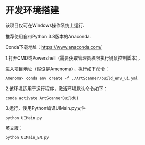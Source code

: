 # 开发环境搭建

该项目仅可在Windows操作系统上运行.

推荐使用自带Python 3.8版本的Anaconda.

Conda下载地址：https://www.anaconda.com/

1.打开CMD或Powershell（需要获取管理员权限执行键鼠控制脚本），

进入项目地址（假设是Amenoma），执行如下命令：

```
Amenoma> conda env create -f ./ArtScanner/build_env_ui.yml
```

2.该环境适用于运行程序，激活环境默认命令如下：

```
conda activate ArtScannerBuildUI
```

3.运行，使用Python编译UIMain.py文件

```
python UIMain.py
```

英文版：

```
python UIMain_EN.py
```